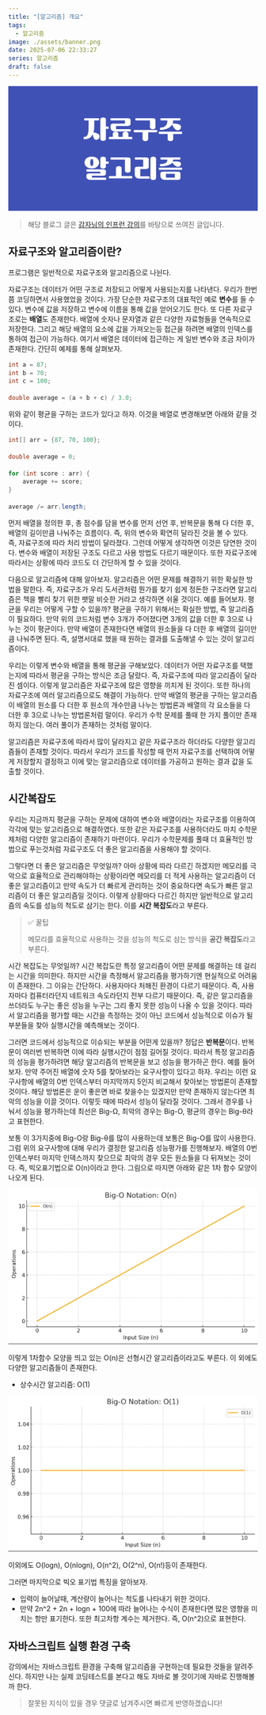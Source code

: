 ```yaml
---
title: "[알고리즘] 개요"
tags:
  - 알고리즘
image: ./assets/banner.png
date: 2025-07-06 22:33:27
series: 알고리즘
draft: false
---
```


![배너 이미지](./assets/banner.png)

> 해당 블로그 글은 [감자님의 인프런 강의](https://inf.run/5fM4d)를 바탕으로 쓰여진 글입니다.

## 자료구조와 알고리즘이란?

프로그램은 일반적으로 자료구조와 알고리즘으로 나뉜다.

자료구조는 데이터가 어떤 구조로 저장되고 어떻게 사용되는지를 나타낸다. 우리가 한번쯤 코딩하면서 사용했었을 것이다. 가장 단순한 자료구조의 대표적인 예로 **변수**를 들 수 있다. 변수에 값을 저장하고 변수에 이름을 통해 값을 얻어오기도 한다. 또 다른 자료구조로는 **배열**도 존재한다. 배열에 숫자나 문자열과 같은 다양한 자료형들을 연속적으로 저장한다. 그리고 해당 배열의 요소에 값을 가져오는등 접근을 하려면 배열의 인덱스를 통하여 접근이 가능하다. 여기서 배열은 데이터에 접근하는 게 일반 변수와 조금 차이가 존재한다. 간단히 예제를 통해 살펴보자.

``` java
int a = 87;
int b = 70;
int c = 100;

double average = (a + b + c) / 3.0;
```

위와 같이 평균을 구하는 코드가 있다고 하자. 이것을 배열로 변경해보면 아래와 같을 것이다.

``` java
int[] arr = {87, 70, 100};

double average = 0;

for (int score : arr) {
    average += score;
}

average /= arr.length;
```

먼저 배열을 정의한 후, 총 점수를 담을 변수를 먼저 선언 후, 반복문을 통해 다 더한 후, 배열의 길이만큼 나눠주는 흐름이다. 즉, 위의 변수와 확연히 달라진 것을 볼 수 있다. 즉, 자료구조에 따라 처리 방법이 달라졌다. 그런데 어떻게 생각하면 이것은 당연한 것이다. 변수와 배열이 저장된 구조도 다르고 사용 방법도 다르기 때문이다. 또한 자료구조에 따라서는 상황에 따라 코드도 더 간단하게 할 수 있을 것이다.

다음으로 알고리즘에 대해 알아보자. 알고리즘은 어떤 문제를 해결하기 위한 확실한 방법을 말한다. 즉, 자료구조가 우리 도서관처럼 뭔가를 찾기 쉽게 정돈한 구조라면 알고리즘은 책을 빨리 찾기 위한 팻말 비슷한 거라고 생각하면 쉬울 것이다. 예를 들어보자. 평균을 우리는 어떻게 구할 수 있을까? 평균을 구하기 위해서는 확실한 방법, 즉 알고리즘이 필요하다. 만약 위의 코드처럼 변수 3개가 주어졌다면 3개의 값을 더한 후 3으로 나누는 것이 평균이다. 만약 배열이 존재한다면 배열의 원소들을 다 더한 후 배열의 길이만큼 나눠주면 된다. 즉, 설명서대로 했을 때 원하는 결과를 도출해낼 수 있는 것이 알고리즘이다.

우리는 이렇게 변수와 배열을 통해 평균을 구해보았다. 데이터가 어떤 자료구조를 택했는지에 따라서 평균을 구하는 방식은 조금 달랐다. 즉, 자료구조에 따라 알고리즘이 달라진 셈이다. 이렇게 알고리즘은 자료구조에 많은 영향을 끼치게 된 것이다. 또한 하나의 자료구조에 여러 알고리즘으로도 해결이 가능하다. 만약 배열의 평균을 구하는 알고리즘이 배열의 원소를 다 더한 후 원소의 개수만큼 나누는 방법론과 배열의 각 요소들을 다 더한 후 3으로 나누는 방법론처럼 말이다. 우리가 수학 문제를 풀때 한 가지 풀이만 존재하지 않는다. 여러 풀이가 존재하는 것처럼 말이다.

알고리즘은 자료구조에 따라서 많이 달라지고 같은 자료구조라 하더라도 다양한 알고리즘들이 존재할 것이다. 따라서 우리가 코드를 작성할 때 먼저 자료구조를 선택하여 어떻게 저장할지 결정하고 이에 맞는 알고리즘으로 데이터를 가공하고 원하는 결과 값을 도출할 것이다.

## 시간복잡도

우리는 지금까지 평균을 구하는 문제에 대하여 변수와 배열이라는 자료구조를 이용하여 각각에 맞는 알고리즘으로 해결하였다. 또한 같은 자료구조를 사용하더라도 마치 수학문제처럼 다양한 알고리즘이 존재하기 마련이다. 우리가 수학문제를 풀때 더 효율적인 방법으로 푸는것처럼 자료구조도 더 좋은 알고리즘을 사용해야 할 것이다.

그렇다면 더 좋은 알고리즘은 무엇일까? 아마 상황에 따라 다르긴 하겠지만 메모리를 극악으로 효율적으로 관리해야하는 상황이라면 메모리를 더 적게 사용하는 알고리즘이 더 좋은 알고리즘이고 만약 속도가 더 빠르게 관리하는 것이 중요하다면 속도가 빠른 알고리즘이 더 좋은 알고리즘일 것이다. 이렇게 상황마다 다르긴 하지만 일반적으로 알고리즘의 속도를 성능의 척도로 삼기는 한다. 이를 **시간 복잡도**라고 부른다.

> ✅ 꿀팁
>
> 메모리를 효율적으로 사용하는 것을 성능의 척도로 삼는 방식을 **공간 복잡도**라고 부른다.

시간 복잡도는 무엇일까? 시간 복잡도란 특정 알고리즘이 어떤 문제를 해결하는 데 걸리는 시간을 의미한다. 하지만 시간을 측정해서 알고리즘을 평가하기엔 현실적으로 어려움이 존재한다. 그 이유는 간단하다. 사용자마다 처해진 환경이 다르기 때문이다. 즉, 사용자마다 컴퓨터라던지 네트워크 속도라던지 전부 다르기 때문이다. 즉, 같은 알고리즘을 쓰더라도 누구는 좋은 성능을 누구는 그리 좋지 못한 성능이 나올 수 있을 것이다. 따라서 알고리즘을 평가할 때는 시간을 측정하는 것이 아닌 코드에서 성능적으로 이슈가 될 부분들을 찾아 실행시간을 예측해보는 것이다.

그러면 코드에서 성능적으로 이슈되는 부분을 어떤게 있을까? 정답은 **반복문**이다. 반복문이 여러번 반복하면 이에 따라 실행시간이 점점 길어질 것이다. 따라서 특정 알고리즘의 성능을 평가하려면 해당 알고리즘의 반복문을 보고 성능을 평가하곤 한다. 예를 들어보자. 만약 주어진 배열에 숫자 5를 찾아보라는 요구사항이 있다고 하자. 우리는 이런 요구사항에 배열의 0번 인덱스부터 마지막까지 5인지 비교해서 찾아보는 방법론이 존재할 것이다. 해당 방법론은 운이 좋은면 바로 찾을수는 있겠지만 만약 존재하지 않는다면 최악의 성능을 이끌 것이다. 이렇듯 때에 따라서 성능이 달라질 것이다. 그래서 경우를 나눠서 성능을 평가하는데 최선은 Big-Ω, 최악의 경우는 Big-O, 평균의 경우는 Big-θ라고 표현한다.

보통 이 3가지중에 Big-O랑 Big-θ를 많이 사용하는데 보통은 Big-O를 많이 사용한다. 그럼 위의 요구사항에 대해 우리가 결정한 알고리즘 성능평가를 진행해보자. 배열의 0번 인덱스부터 마지막 인덱스까지 찾으므로 최악의 경우 모든 원소들을 다 뒤져보는 것이다. 즉, 빅오표기법으로 O(n)이라고 한다. 그림으로 따지면 아래와 같은 1차 함수 모양이 나오게 된다.

![image1](./assets/01.png)

이렇게 1차함수 모양을 띄고 있는 O(n)은 선형시간 알고리즘이라고도 부른다. 이 외에도 다양한 알고리즘들이 존재한다.

- 상수시간 알고리즘: O(1)

![image2](./assets/02.png)

이외에도 O(logn), O(nlogn), O(n^2), O(2^n), O(n!)등이 존재한다.

그러면 마지막으로 빅오 표기법 특징을 알아보자.

- 입력이 늘어날때, 계산량이 늘어나는 척도를 나타내기 위한 것이다.
- 만약 2n^2 + 2n + logn + 100에 따라 늘어나는 수식이 존재한다면 많은 영향을 미치는 항만 표기한다. 또한 최고차항 계수는 제거한다. 즉, O(n^2)으로 표현한다.

## 자바스크립트 실행 환경 구축

강의에서는 자바스크립트 환경을 구축해 알고리즘을 구현하는데 필요한 것들을 알려주신다. 하지만 나는 실제 코딩테스트를 본다고 해도 자바로 볼 것이기에 자바로 진행해볼까 한다.

> 잘못된 지식이 있을 경우 댓글로 남겨주시면 빠르게 반영하겠습니다!
